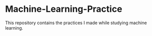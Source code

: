 # Machine-Learning-Practice
This repository contains the practices I made while studying machine learning.
